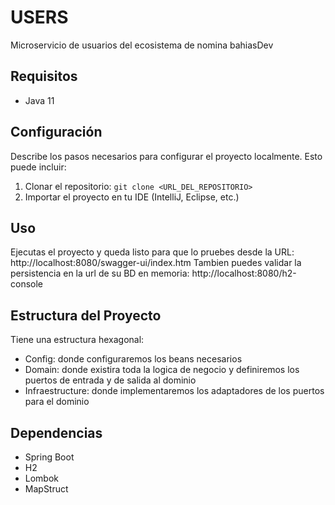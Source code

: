 # USERS
Microservicio de usuarios del ecosistema de nomina bahiasDev

## Requisitos
- Java 11

## Configuración

Describe los pasos necesarios para configurar el proyecto localmente. Esto puede incluir:

1. Clonar el repositorio: `git clone <URL_DEL_REPOSITORIO>`
2. Importar el proyecto en tu IDE (IntelliJ, Eclipse, etc.)

## Uso

Ejecutas el proyecto y queda listo para que lo pruebes desde la URL: http://localhost:8080/swagger-ui/index.htm
Tambien puedes validar la persistencia en la url de su BD en memoria: http://localhost:8080/h2-console

## Estructura del Proyecto

Tiene una estructura hexagonal:

- Config: donde configuraremos los beans necesarios
- Domain: donde existira toda la logica de negocio y definiremos los puertos de entrada y de salida al dominio
- Infraestructure: donde implementaremos los adaptadores de los puertos para el dominio

## Dependencias

- Spring Boot
- H2
- Lombok
- MapStruct

